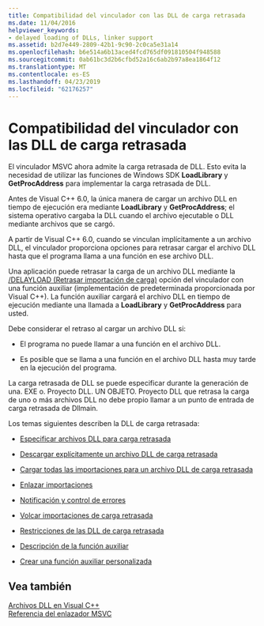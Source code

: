 ```yaml
---
title: Compatibilidad del vinculador con las DLL de carga retrasada
ms.date: 11/04/2016
helpviewer_keywords:
- delayed loading of DLLs, linker support
ms.assetid: b2d7e449-2809-42b1-9c90-2c0ca5e31a14
ms.openlocfilehash: b6e514a6b13aced4fcd765df091810504f948588
ms.sourcegitcommit: 0ab61bc3d2b6cfbd52a16c6ab2b97a8ea1864f12
ms.translationtype: MT
ms.contentlocale: es-ES
ms.lasthandoff: 04/23/2019
ms.locfileid: "62176257"
---
```

# <a name="linker-support-for-delay-loaded-dlls"></a>Compatibilidad del vinculador con las DLL de carga retrasada

El vinculador MSVC ahora admite la carga retrasada de DLL. Esto evita la necesidad de utilizar las funciones de Windows SDK **LoadLibrary** y **GetProcAddress** para implementar la carga retrasada de DLL.

Antes de Visual C++ 6.0, la única manera de cargar un archivo DLL en tiempo de ejecución era mediante **LoadLibrary** y **GetProcAddress**; el sistema operativo cargaba la DLL cuando el archivo ejecutable o DLL mediante archivos que se cargó.

A partir de Visual C++ 6.0, cuando se vinculan implícitamente a un archivo DLL, el vinculador proporciona opciones para retrasar cargar el archivo DLL hasta que el programa llama a una función en ese archivo DLL.

Una aplicación puede retrasar la carga de un archivo DLL mediante la [/DELAYLOAD (Retrasar importación de carga)](delayload-delay-load-import.md) opción del vinculador con una función auxiliar (implementación de predeterminada proporcionada por Visual C++). La función auxiliar cargará el archivo DLL en tiempo de ejecución mediante una llamada a **LoadLibrary** y **GetProcAddress** para usted.

Debe considerar el retraso al cargar un archivo DLL si:

- El programa no puede llamar a una función en el archivo DLL.

- Es posible que se llama a una función en el archivo DLL hasta muy tarde en la ejecución del programa.

La carga retrasada de DLL se puede especificar durante la generación de una. EXE o. Proyecto DLL. UN OBJETO. Proyecto DLL que retrasa la carga de uno o más archivos DLL no debe propio llamar a un punto de entrada de carga retrasada de Dllmain.

Los temas siguientes describen la DLL de carga retrasada:

- [Especificar archivos DLL para carga retrasada](specifying-dlls-to-delay-load.md)

- [Descargar explícitamente un archivo DLL de carga retrasada](explicitly-unloading-a-delay-loaded-dll.md)

- [Cargar todas las importaciones para un archivo DLL de carga retrasada](loading-all-imports-for-a-delay-loaded-dll.md)

- [Enlazar importaciones](binding-imports.md)

- [Notificación y control de errores](error-handling-and-notification.md)

- [Volcar importaciones de carga retrasada](dumping-delay-loaded-imports.md)

- [Restricciones de las DLL de carga retrasada](constraints-of-delay-loading-dlls.md)

- [Descripción de la función auxiliar](understanding-the-helper-function.md)

- [Crear una función auxiliar personalizada](developing-your-own-helper-function.md)

## <a name="see-also"></a>Vea también

[Archivos DLL en Visual C++](../dlls-in-visual-cpp.md)<br/>
[Referencia del enlazador MSVC](linking.md)
